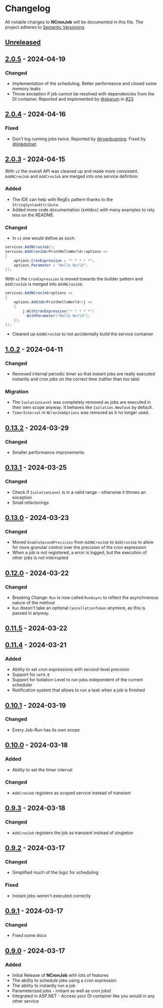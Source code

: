 # Changelog

All notable changes to **NCronJob** will be documented in this file. The project adheres to [Semantic Versioning](https://semver.org/spec/v2.0.0.html).

<!-- The format is based on [Keep a Changelog](https://keepachangelog.com/en/1.0.0/) -->

## [Unreleased]

## [2.0.5] - 2024-04-19

### Changed

-   Implementation of the scheduling. Better performance and closed some memory leaks
-   Throw exception if job cannot be resolved with dependencies from the DI container. Reported and implemented by [@skarum](https://github.com/skarum) in [#23](https://github.com/linkdotnet/NCronJob/issues/23)

## [2.0.4] - 2024-04-16

### Fixed

-   Don't log running jobs twice. Reported by [@ryanbuening](https://github.com/ryanbuening). Fixed by [@linkdotnet](https://github.com/linkdotnet)

## [2.0.3] - 2024-04-15

With `v2` the overall API was cleaned up and made more consistent. `AddNCronJob` and `AddCronJob` are merged into one service defintion:

### Added

-   The IDE can help with RegEx pattern thanks to the `StringSyntaxAttribute`.
-   Added more code documentation (xmldoc) with many examples to rely less on the README.

### Changed

-   In `v1` one would define as such:

```csharp
services.AddNCronJob();
services.AddCronJob<PrintHelloWorld>(options => 
{
    options.CronExpression = "* * * * *";
    options.Parameter = "Hello World";
});
```

With `v2` the `CronExpression` is moved towards the builder pattern and `AddCronJob` is merged into `AddNCronJob`:

```csharp
services.AddNCronJob(options => 
{
    options.AddJob<PrintHelloWorld>(j => 
    {
        j.WithCronExpression("* * * * *")
         .WithParameter("Hello World");
    });
});
```

-   Cleaned up `AddNCronJob` to not accidentally build the service container

## [1.0.2] - 2024-04-11

### Changed

-   Removed internal periodic timer so that instant jobs are really executed instantly and cron jobs on the correct time (rather than too late)

### Migration

-   The `IsolationLevel` was completely removed as jobs are executed in their own scope anyway. It behaves like `Isolation.NewTask` by default.
-   `TimerInterval` in `NCronJobOptions` was removed as it no longer used.

## [0.13.2] - 2024-03-29

### Changed

-   Smaller performance improvements

## [0.13.1] - 2024-03-25

### Changed

-   Check if `IsolationLevel` is in a valid range - otherwise it throws an exception
-   Small refactorings

## [0.13.0] - 2024-03-23

### Changed

-   Moved `EnableSecondPrecision` from `AddNCronJob` to `AddCronJob` to allow for more granular control over the precision of the cron expression
-   When a job is not registered, a error is logged, but the execution of other jobs is not interrupted

## [0.12.0] - 2024-03-22

### Changed

-   Breaking Change: `Run` is now called `RunAsync` to reflect the asynchronous nature of the method
-   `Run` doesn't take an optional `CancellationToken` anymore, as this is passed in anyway.

## [0.11.5] - 2024-03-22

## [0.11.4] - 2024-03-21

### Added

-   Ability to set cron expressions with second-level precision
-   Support for `net9.0`
-   Support for Isolation Level to run jobs independent of the current scheduler
-   Notification system that allows to run a task when a job is finished

## [0.10.1] - 2024-03-19

### Changed

-   Every Job-Run has its own scope

## [0.10.0] - 2024-03-18

### Added

-   Ability to set the timer interval

### Changed

-   `AddCronJob` registers as scoped service instead of transient

## [0.9.3] - 2024-03-18

### Changed

-   `AddCronJob` registers the job as transient instead of singleton

## [0.9.2] - 2024-03-17

### Changed

-   Simplified much of the logic for scheduling

### Fixed

-   Instant jobs weren't executed correctly

## [0.9.1] - 2024-03-17

### Changed

-   Fixed some docs

## [0.9.0] - 2024-03-17

### Added

-   Initial Release of **NCronJob** with lots of features
-   The ability to schedule jobs using a cron expression
-   The ability to instantly run a job
-   Parameterized jobs - instant as well as cron jobs!
-   Integrated in ASP.NET - Access your DI container like you would in any other service

[Unreleased]: https://github.com/linkdotnet/NCronJob/compare/2.0.5...HEAD

[2.0.5]: https://github.com/linkdotnet/NCronJob/compare/2.0.4...2.0.5

[2.0.4]: https://github.com/linkdotnet/NCronJob/compare/2.0.3...2.0.4

[2.0.3]: https://github.com/linkdotnet/NCronJob/compare/1.0.2...2.0.3

[1.0.2]: https://github.com/linkdotnet/NCronJob/compare/0.13.2...1.0.2

[0.13.2]: https://github.com/linkdotnet/NCronJob/compare/0.13.1...0.13.2

[0.13.1]: https://github.com/linkdotnet/NCronJob/compare/0.13.0...0.13.1

[0.13.0]: https://github.com/linkdotnet/NCronJob/compare/0.12.0...0.13.0

[0.12.0]: https://github.com/linkdotnet/NCronJob/compare/0.11.5...0.12.0

[0.11.5]: https://github.com/linkdotnet/NCronJob/compare/0.11.4...0.11.5

[0.11.4]: https://github.com/linkdotnet/NCronJob/compare/0.10.1...0.11.4

[0.10.1]: https://github.com/linkdotnet/NCronJob/compare/0.10.0...0.10.1

[0.10.0]: https://github.com/linkdotnet/NCronJob/compare/0.9.3...0.10.0

[0.9.3]: https://github.com/linkdotnet/NCronJob/compare/0.9.2...0.9.3

[0.9.2]: https://github.com/linkdotnet/NCronJob/compare/0.9.1...0.9.2

[0.9.1]: https://github.com/linkdotnet/NCronJob/compare/0.9.0...0.9.1

[0.9.0]: https://github.com/linkdotnet/NCronJob/compare/cf7df8ffb3a740fa63ccc439336b42b890c9519c...0.9.0

